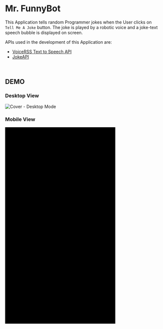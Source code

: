 # Mr. FunnyBot

This Application tells random Programmer jokes when the User clicks on `Tell Me A Joke` button. The joke is played by a robotic voice and a joke-text speech bubble is displayed on screen.

APIs used in the development of this Application are:

- [VoiceRSS Text to Speech API](http://www.voicerss.org/api/)
- [JokeAPI](https://sv443.net/jokeapi/v2/)

<br>

## DEMO

### Desktop View

![Cover - Desktop Mode](images/cover.gif)

### Mobile View

![Cover - Mobile View](images/cover-mobile.gif)